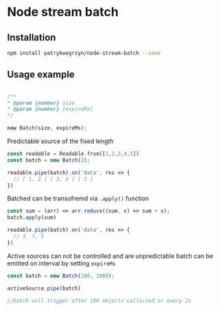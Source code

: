 # Node stream batch

## Installation


```sh
npm install patrykwegrzyn/node-stream-batch --save
```

## Usage example

```javascript

/**
* @param {number} size
* @param {number} [expireMs]
*/

new Batch(size, expireMs);
```

Predictable source of the fixed length 

```javascript
const readable = Readable.from([1,2,3,4,5])
const batch = new Batch(2);

readable.pipe(batch).on('data', res => {
  // [ 1, 2 ] [ 3, 4 ] [ 5 ]
})
```

Batched can be transofremd via `.apply()` function 

```javascript
const sum = (arr) => arr.reduce((sum, x) => sum + x);
batch.apply(sum)

readable.pipe(batch).on('data', res => {
  // 3, 7, 5
})

```

 Active sources can not be controlled and are unpredictable batch can be emitted on interval by setting `expireMs`

```javascript
const batch = new Batch(100, 2000);

activeSource.pipe(batch)

//batch will trigger after 100 objects collected or every 2s

```